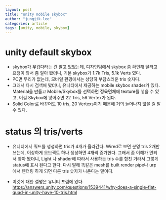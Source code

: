 ```yaml
---
layout: post
title: "unity mobile skybox"
author: "jungjik.lee"
categories: article
tags: [unity, mobile, skybox]
---
```


# unity default skybox
  * skybox가 무겁다라는 건 알고 있었는데, 디자인팀에서 skybox 좀 확인해 달라고 요청이 와서 좀 알아 봤더니, 기본 skybox가
   1.7k Tris, 5.1k Verts 였다.
  * PC면 무리가 없는데, 모바일 환경에서는 상당히 부담스러운 tris 숫자다.
  * 그래서 다시 검색해 봤더니, 유니티에서 제공하는 mobile skybox shader가 있다. Material을 만들고 Mobile/Skybox를 선택하면
   정육면체에 texture를 넣을 수 있고, 이걸 Skybox에 넣어주면
   22 Tris, 56 Vertex가 된다.
  * Solid Color로 바꾸어도 10 tris, 20 Vertexs이기 때문에 거의 늘어나지 않을 걸 알 수 있다.

# status 의 tris/verts
  * 유니티에서 쿼드를 생성하면 tris가 4개가 올라간다. Wired로 보면 분명 tris 2개만 쓰는데, 이상하게 오브젝트 하나 생성하면 4개씩 증가한다. 그래서 좀 이해가 안되서 찾아 봤더니, Light 나 shader에 따라서 사용하는 tris 수를 합친 거라서 그렇게 status에 표시 된다고 한다. 다시 말해 똑같은 mesh를 built render pipe나 urp 에서 렌더링 하게 되면 다른 tris 숫자가 나온다는 말이다.

  * 이것에 대한 설명은 유니티 포럼에 있다. https://answers.unity.com/questions/1539441/why-does-a-single-flat-quad-in-unity-have-10-tris.html


